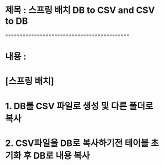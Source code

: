 # 제목 : 스프링 배치 DB to CSV and CSV to DB
===========================================
# 내용 : 
# [스프링 배치]
# 1. DB를 CSV 파일로 생성 및 다른 폴더로 복사
# 2. CSV파일을 DB로 복사하기전 테이블 초기화 후 DB로 내용 복사
